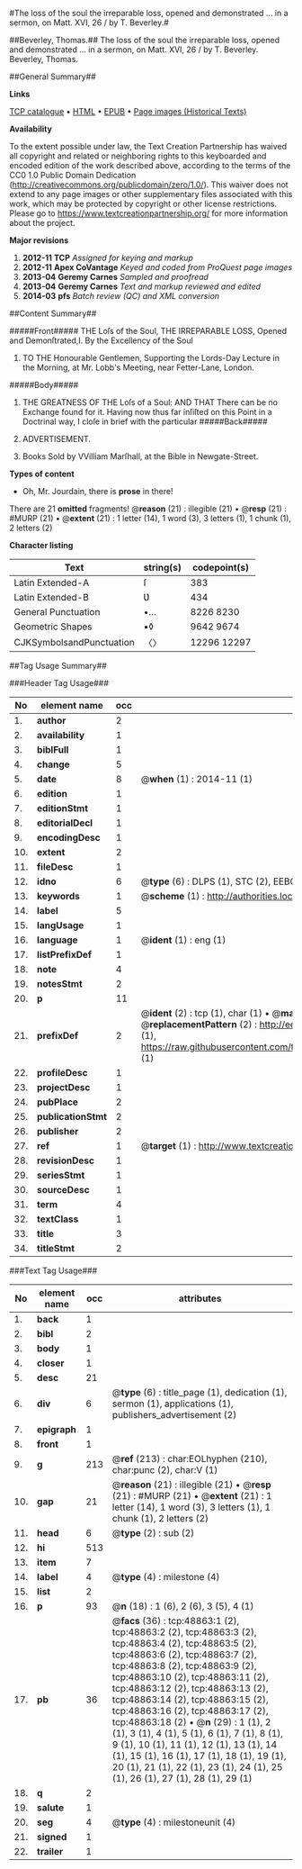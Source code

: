 #The loss of the soul the irreparable loss, opened and demonstrated ... in a sermon, on Matt. XVI, 26 / by T. Beverley.#

##Beverley, Thomas.##
The loss of the soul the irreparable loss, opened and demonstrated ... in a sermon, on Matt. XVI, 26 / by T. Beverley.
Beverley, Thomas.

##General Summary##

**Links**

[TCP catalogue](http://www.ota.ox.ac.uk/tcp/)  • 
[HTML](http://tei.it.ox.ac.uk/tcp/Texts-HTML/free/A27/A27616.html)  • 
[EPUB](http://tei.it.ox.ac.uk/tcp/Texts-EPUB/free/A27/A27616.epub) • 
[Page images (Historical Texts)](https://historicaltexts.jisc.ac.uk/eebo-11771263e)

**Availability**

To the extent possible under law, the Text Creation Partnership has waived all copyright and related or neighboring rights to this keyboarded and encoded edition of the work described above, according to the terms of the CC0 1.0 Public Domain Dedication (http://creativecommons.org/publicdomain/zero/1.0/). This waiver does not extend to any page images or other supplementary files associated with this work, which may be protected by copyright or other license restrictions. Please go to https://www.textcreationpartnership.org/ for more information about the project.

**Major revisions**

1. __2012-11__ __TCP__ *Assigned for keying and markup*
1. __2012-11__ __Apex CoVantage__ *Keyed and coded from ProQuest page images*
1. __2013-04__ __Geremy Carnes__ *Sampled and proofread*
1. __2013-04__ __Geremy Carnes__ *Text and markup reviewed and edited*
1. __2014-03__ __pfs__ *Batch review (QC) and XML conversion*

##Content Summary##

#####Front#####
THE Loſs of the Soul, THE IRREPARABLE LOSS, Opened and Demonſtrated,I. By the Excellency of the Soul
1. TO THE Honourable Gentlemen, Supporting the Lords-Day Lecture in the Morning, at Mr. Lobb's Meeting, near Fetter-Lane, London.

#####Body#####

1. THE GREATNESS OF THE Loſs of a Soul: AND THAT There can be no Exchange found for it.
Having now thus far inſiſted on this Point in a Doctrinal way, I cloſe in brief with the particular 
#####Back#####

1. ADVERTISEMENT.

1. Books Sold by VVilliam Marſhall, at the Bible in Newgate-Street.

**Types of content**

  * Oh, Mr. Jourdain, there is **prose** in there!

There are 21 **omitted** fragments! 
 @__reason__ (21) : illegible (21)  •  @__resp__ (21) : #MURP (21)  •  @__extent__ (21) : 1 letter (14), 1 word (3), 3 letters (1), 1 chunk (1), 2 letters (2)

**Character listing**


|Text|string(s)|codepoint(s)|
|---|---|---|
|Latin Extended-A|ſ|383|
|Latin Extended-B|Ʋ|434|
|General Punctuation|•…|8226 8230|
|Geometric Shapes|▪◊|9642 9674|
|CJKSymbolsandPunctuation|〈〉|12296 12297|

##Tag Usage Summary##

###Header Tag Usage###

|No|element name|occ|attributes|
|---|---|---|---|
|1.|__author__|2||
|2.|__availability__|1||
|3.|__biblFull__|1||
|4.|__change__|5||
|5.|__date__|8| @__when__ (1) : 2014-11 (1)|
|6.|__edition__|1||
|7.|__editionStmt__|1||
|8.|__editorialDecl__|1||
|9.|__encodingDesc__|1||
|10.|__extent__|2||
|11.|__fileDesc__|1||
|12.|__idno__|6| @__type__ (6) : DLPS (1), STC (2), EEBO-CITATION (1), OCLC (1), VID (1)|
|13.|__keywords__|1| @__scheme__ (1) : http://authorities.loc.gov/ (1)|
|14.|__label__|5||
|15.|__langUsage__|1||
|16.|__language__|1| @__ident__ (1) : eng (1)|
|17.|__listPrefixDef__|1||
|18.|__note__|4||
|19.|__notesStmt__|2||
|20.|__p__|11||
|21.|__prefixDef__|2| @__ident__ (2) : tcp (1), char (1)  •  @__matchPattern__ (2) : ([0-9\-]+):([0-9IVX]+) (1), (.+) (1)  •  @__replacementPattern__ (2) : http://eebo.chadwyck.com/downloadtiff?vid=$1&page=$2 (1), https://raw.githubusercontent.com/textcreationpartnership/Texts/master/tcpchars.xml#$1 (1)|
|22.|__profileDesc__|1||
|23.|__projectDesc__|1||
|24.|__pubPlace__|2||
|25.|__publicationStmt__|2||
|26.|__publisher__|2||
|27.|__ref__|1| @__target__ (1) : http://www.textcreationpartnership.org/docs/. (1)|
|28.|__revisionDesc__|1||
|29.|__seriesStmt__|1||
|30.|__sourceDesc__|1||
|31.|__term__|4||
|32.|__textClass__|1||
|33.|__title__|3||
|34.|__titleStmt__|2||


###Text Tag Usage###

|No|element name|occ|attributes|
|---|---|---|---|
|1.|__back__|1||
|2.|__bibl__|2||
|3.|__body__|1||
|4.|__closer__|1||
|5.|__desc__|21||
|6.|__div__|6| @__type__ (6) : title_page (1), dedication (1), sermon (1), applications (1), publishers_advertisement (2)|
|7.|__epigraph__|1||
|8.|__front__|1||
|9.|__g__|213| @__ref__ (213) : char:EOLhyphen (210), char:punc (2), char:V (1)|
|10.|__gap__|21| @__reason__ (21) : illegible (21)  •  @__resp__ (21) : #MURP (21)  •  @__extent__ (21) : 1 letter (14), 1 word (3), 3 letters (1), 1 chunk (1), 2 letters (2)|
|11.|__head__|6| @__type__ (2) : sub (2)|
|12.|__hi__|513||
|13.|__item__|7||
|14.|__label__|4| @__type__ (4) : milestone (4)|
|15.|__list__|2||
|16.|__p__|93| @__n__ (18) : 1 (6), 2 (6), 3 (5), 4 (1)|
|17.|__pb__|36| @__facs__ (36) : tcp:48863:1 (2), tcp:48863:2 (2), tcp:48863:3 (2), tcp:48863:4 (2), tcp:48863:5 (2), tcp:48863:6 (2), tcp:48863:7 (2), tcp:48863:8 (2), tcp:48863:9 (2), tcp:48863:10 (2), tcp:48863:11 (2), tcp:48863:12 (2), tcp:48863:13 (2), tcp:48863:14 (2), tcp:48863:15 (2), tcp:48863:16 (2), tcp:48863:17 (2), tcp:48863:18 (2)  •  @__n__ (29) : 1 (1), 2 (1), 3 (1), 4 (1), 5 (1), 6 (1), 7 (1), 8 (1), 9 (1), 10 (1), 11 (1), 12 (1), 13 (1), 14 (1), 15 (1), 16 (1), 17 (1), 18 (1), 19 (1), 20 (1), 21 (1), 22 (1), 23 (1), 24 (1), 25 (1), 26 (1), 27 (1), 28 (1), 29 (1)|
|18.|__q__|2||
|19.|__salute__|1||
|20.|__seg__|4| @__type__ (4) : milestoneunit (4)|
|21.|__signed__|1||
|22.|__trailer__|1||
